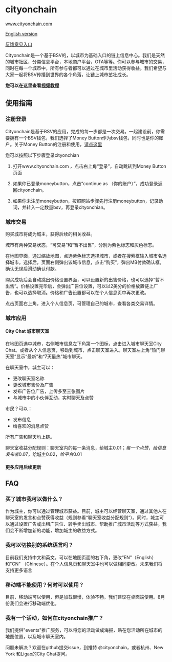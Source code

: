 # cityonchain
www.cityonchain.com

[English version](/FAQ.md)

[反馈意见入口](https://github.com/Team357/cityonchain/issues)

Cityonchain是一个基于BSV的，以城市为基础入口的链上信息中心。我们是天然的城市社区，分类信息平台，本地商户平台，OTA等等。你可以参与城市的交易，同时在每一个城市中，所有参与者都可以通过在城市里活动获得收益。我们希望与大家一起将BSV传播到世界的各个角落，让链上城市茁壮成长。

**您可以在这里查看[视频教程](https://mp.weixin.qq.com/s/4jt7xZrIGLkv-trGsyO87Q)**

## 使用指南

### 注册登录
Cityonchain是基于BSV的应用，完成的每一步都是一次交易。一起建设前，你需要拥有一个BSV钱包，我们选择了Money Button作为bsv钱包，同时也是你的账户。关于Money Button的注册和使用，[请点这里](https://mp.weixin.qq.com/s/GUtrq19fm3DQoPW8Xc96ug)



您可以按照以下步骤登录cityonchian
1. 打开www.cityonchain.com ，点击右上角“登录”，自动跳转到Money Button页面

2. 如果你已登录moneybutton，点击“continue as  （你的账户）”，成功登录返回cityonchain。

3. 如果你未注册moneybutton，按照网站步骤先行注册moneybutton，记录助词，并转入一定数量bsv，再登录cityonchian。




### 城市交易
购买城市将成为城主，获得后续的相关收益。

城市有两种交易状态，“可交易”和“暂不出售”，分别为紫色标志和灰色标志。

在地图界面，通过缩放地图，点选紫色标志选择城市，或者在搜索框输入城市名选择城市。选择后，页面右侧弹出该城市信息，点击“购买”，弹出MB付款确认框，确认无误后滑动确认付款。

购买成功后会自动跳出价格设置界面，可以设置新的出售价格，也可以选择“暂不出售”。价格设置完毕后，会弹出广告位设置，可以以2美分的价格放置链上广告，也可以选择取消。价格和广告设置都可以在个人信息页中再次更改。

点击页面右上角，进入个人信息页，可管理自己的城市，查看各类交易详情。







### 城市应用

#### City Chat 城市聊天室

在地图页选中城市，右侧城市信息左下角第一个图标，点击进入城市聊天室City Chat。或者从个人信息页，移动到城市，点击聊天室进入。聊天室左上角“热门聊天室”显示“最新”和“7天最热”城市聊天。

在聊天室中，城主可以：
- 更改聊天室名称
- 更改城市售价及广告
- 发布广告位广告，上传多至三张图片
- 与城市中的小伙伴互动，实时聊天及点赞

市民？可以：
- 发布信息
- 给喜欢的消息点赞

所有广告和聊天均上链。

聊天室收益分配规则：聊天室内的每一条消息，给城主$0.01；每一个点赞，给信息发布者$0.07，给城主$0.02，给平台$0.01

#### 更多应用后续更新







## FAQ

### 买了城市我可以做什么？

作为城主，你可以通过管理城市获益。目前，城主可以经营聊天室，通过其他人在聊天室的发言和点赞获得收益（规则参看“聊天室收益分配规则”）。同时，城主可以通过设置广告或出租广告位、转手卖出城市、帮助推广城市活动等方式获益。我们会不断增加新的功能，增加城主的收益方式。

### 我可以切换别的系统语言吗？

目前我们支持中文和英文。可以在地图页面的右下角，更改“EN"（English）和"CN" （Chinese）。在个人信息页和聊天室中也可以做相同更改。未来我们将支持更多语言

### 移动端不能使用？何时可以使用？

目前，移动端可以使用，但是加载很慢，体验不畅。我们建议在桌面端使用。8月份我们会进行移动端优化。

### 我有一个活动，如何在cityonchain推广？

我们提供"events"推广服务，可以将您的活动做成海报，贴在您活动所在城市的地图位置，以及城市聊天室内。

问题未解决？欢迎在github提交issue，到推特 @cityonchain，或者杭州、New York 和Ligao的City Chat提问。
